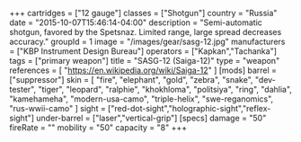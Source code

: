 +++
cartridges = ["12 gauge"]
classes = ["Shotgun"]
country = "Russia"
date = "2015-10-07T15:46:14-04:00"
description = "Semi-automatic shotgun, favored by the Spetsnaz. Limited range, large spread decreases accuracy."
groupId = 1
image = "/images/gear/sasg-12.jpg"
manufacturers = ["KBP Instrument Design Bureau"]
operators = ["Kapkan","Tachanka"]
tags = ["primary weapon"]
title = "SASG-12 (Saiga-12)"
type = "weapon"
references = [
  "https://en.wikipedia.org/wiki/Saiga-12"
]
[mods]
  barrel = ["suppressor"]
  skin = [
    "fire",
    "elephant",
    "gold",
    "zebra",
    "snake",
    "dev-tester",
    "tiger",
    "leopard",
    "ralphie",
    "khokhloma",
    "politsiya",
    "ring",
    "dahlia",
    "kamehameha",
    "modern-usa-camo",
    "triple-helix",
    "swe-reganomics",
    "rus-wwii-camo"
  ]
  sight = ["red-dot-sight","holographic-sight","reflex-sight"]
  under-barrel = ["laser","vertical-grip"]
[specs]
  damage = "50"
  fireRate = ""
  mobility = "50"
  capacity = "8"
+++
